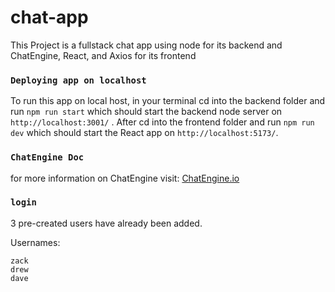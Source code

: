 # chat-app

This Project is a fullstack chat app using node for its backend
and ChatEngine, React, and Axios for its frontend

### `Deploying app on localhost`

To run this app on local host, in your terminal cd into the backend folder and run `npm run start`
which should start the backend node server on `http://localhost:3001/` . After cd into the frontend folder and run
`npm run dev` which should start the React app on `http://localhost:5173/`.

### `ChatEngine Doc`

for more information on ChatEngine visit: [ChatEngine.io](https://chatengine.io/)


### `login`

3 pre-created users have already been added.

Usernames:
```
zack
drew
dave
```